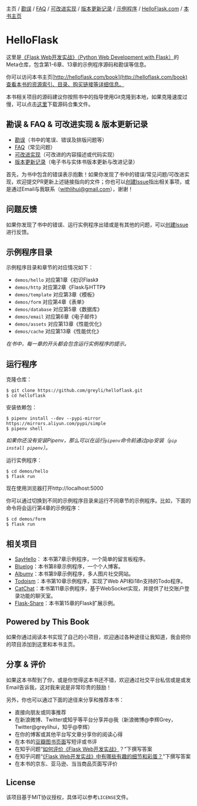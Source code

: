 主页
/ [勘误](https://github.com/greyli/helloflask/blob/master/errata/errata.md)
/ [FAQ](https://github.com/greyli/helloflask/blob/master/faq/faq.md)
/ [可改进实现](https://github.com/greyli/helloflask/blob/master/improvement/improvement.md)
/ [版本更新记录](https://github.com/greyli/helloflask/blob/master/CHANGES.md)
/ [示例程序](https://github.com/greyli/helloflask/blob/master/demos/)
/ [HelloFlask.com](http://helloflask.com)
/ [本书主页](http://helloflask.com/book)

# HelloFlask

这里是[《Flask Web开发实战》（Python Web Development with Flask）](http://helloflask.com/book)的Meta仓库，包含第1-6章、13章的示例程序源码和勘误等信息。

你可以访问本书主页[http://helloflask.com/book](http://helloflask.com/book)查看本书的资源索引、目录、购买链接等详细信息。

本书相关项目的源码建议你按照书中的指导使用Git克隆到本地，如果克隆速度过慢，可以点击<a href="http://helloflask.com/downloads/helloflask-projects-18-8-29.zip" target="_blank" download>这里</a>下载源码合集文件。

## 勘误 & FAQ & 可改进实现 & 版本更新记录

* [勘误](https://github.com/greyli/helloflask/blob/master/errata/errata.md)（书中的笔误、错误及排版问题等）
* [FAQ](https://github.com/greyli/helloflask/blob/master/faq/faq.md)（常见问题）
* [可改进实现](https://github.com/greyli/helloflask/blob/master/improvement/improvement.md)（可改进的内容描述或代码实现）
* [版本更新记录](https://github.com/greyli/helloflask/blob/master/CHANGES.md)（电子书与实体书版本更新与改进记录）

首先，为书中包含的错误表示抱歉！如果你发现了书中的错误/常见问题/可改进实现，欢迎提交PR更新上述链接指向的文件；你也可以[创建Issue](https://github.com/greyli/helloflask/issues/new/choose)指出相关事项，或是通过Email与我联系（[withlihui@gmail.com](mailto:withlihui@gmail.com)），谢谢！

## 问题反馈

如果你发现了书中的错误、运行实例程序出错或是有其他的问题，可以[创建Issue](https://github.com/greyli/helloflask/issues/new/choose)进行反馈。

## 示例程序目录

示例程序目录和章节的对应情况如下：

- `demos/hello`  对应第1章《初识Flask》
- `demos/http`  对应第2章《Flask与HTTP》
- `demos/template`  对应第3章《模板》
- `demos/form`  对应第4章《表单》
- `demos/database`  对应第5章《数据库》
- `demos/email`  对应第6章《电子邮件》
- `demos/assets`  对应第13章《性能优化》
- `demos/cache`  对应第13章《性能优化》

*在书中，每一章的开头都会包含运行实例程序的提示。*


## 运行程序

克隆仓库：
```
$ git clone https://github.com/greyli/helloflask.git
$ cd helloflask
```
安装依赖包：
```
$ pipenv install --dev --pypi-mirror https://mirrors.aliyun.com/pypi/simple
$ pipenv shell
```
*如果你还没有安装Pipenv，那么可以在运行`pipenv`命令前通过pip安装（`pip install pipenv`）。*

运行实例程序：
```
$ cd demos/hello
$ flask run
```
现在使用浏览器打开http://localhost:5000

你可以通过切换到不同的示例程序目录来运行不同章节的示例程序。比如，下面的命令将会运行第4章的示例程序：
```
$ cd demos/form
$ flask run
```

## 相关项目

* [SayHello](https://github.com/greyli/sayhello)： 本书第7章示例程序，一个简单的留言板程序。
* [Bluelog](https://github.com/greyli/bluelog)：本书第8章示例程序，一个个人博客。
* [Albumy](https://github.com/greyli/albumy)：本书第9章示例程序，多人图片社交网站。
* [Todoism](https://github.com/greyli/todoism)：本书第10章示例程序，实现了Web API和i18n支持的Todo程序。
* [CatChat](https://github.com/greyli/catchat)：本书第11章示例程序，基于WebSocket实现，并提供了社交账户登录功能的聊天室。
* [Flask-Share](https://github.com/greyli/flask-share)：本书第15章的Flask扩展示例。


## Powered by This Book

如果你通过阅读本书实现了自己的小项目，欢迎通过各种途径让我知道，我会把你的项目添加到这里和本书主页。


## 分享 & 评价

如果这本书帮到了你，或是你觉得这本书还不错，欢迎通过社交平台私信或是或发Email告诉我，这对我来说是非常珍贵的鼓励！

另外，你也可以通过下面的途径来分享和推荐本书：

* 直接向朋友或同事推荐
* 在新浪微博、Twitter或知乎等平台分享并@我（新浪微博@李辉Grey，Twitter@greylihui，知乎@李辉）
* 在你的博客或其他平台写文章分享你的阅读心得
* 在本书的[豆瓣图书页面](https://book.douban.com/subject/30310340/)写短评或书评
* 在知乎问题“[如何评价《Flask Web开发实战》](https://www.zhihu.com/question/296048455)？”下撰写答案
* 在知乎问题“[《Flask Web开发实战》中有哪些有趣的细节和彩蛋？](https://www.zhihu.com/question/296047204)”下撰写答案
* 在本书的京东、亚马逊、当当商品页面写评价


## License

该项目基于MIT协议授权，具体可以参考`LICENSE`文件。
